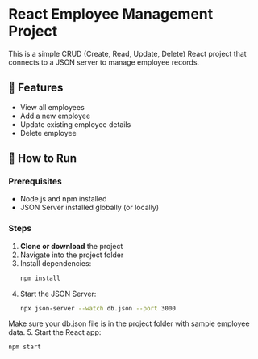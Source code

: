 # React Employee Management Project

This is a simple CRUD (Create, Read, Update, Delete) React project that connects to a JSON server to manage employee records.

## 📁 Features

- View all employees
- Add a new employee
- Update existing employee details
- Delete employee

## 🚀 How to Run

### Prerequisites

- Node.js and npm installed
- JSON Server installed globally (or locally)

### Steps

1. **Clone or download** the project
2. Navigate into the project folder
3. Install dependencies:
   ```bash
   npm install
4. Start the JSON Server:
   ```bash
   npx json-server --watch db.json --port 3000
  Make sure your db.json file is in the project folder with sample employee data.
5. Start the React app:
  ```bash
  npm start
